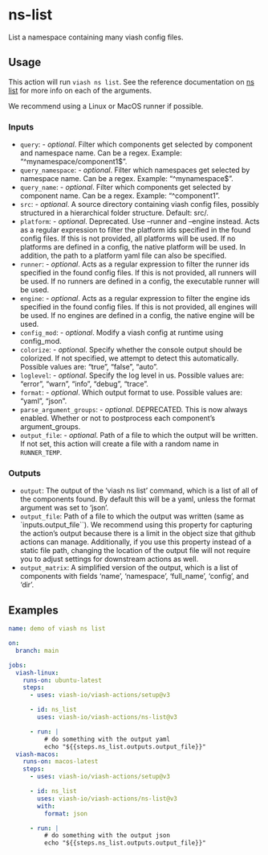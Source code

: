 # ns-list


<!--
DO NOT EDIT THIS FILE MANUALLY!
This README was generated by:
* running `Rscript ns-list/generate_yml.R` to create `action.yml`
* running `quarto render ns-list/README.qmd` to create `README.md`
-->

List a namespace containing many viash config files.

## Usage

This action will run `viash ns list`. See the reference documentation on
[ns list](https://viash.io/reference/viash/ns.html) for more info on
each of the arguments.

We recommend using a Linux or MacOS runner if possible.

### Inputs

- `query`: - *optional*. Filter which components get selected by
  component and namespace name. Can be a regex. Example:
  “^mynamespace/component1\$”.
- `query_namespace`: - *optional*. Filter which namespaces get selected
  by namespace name. Can be a regex. Example: “^mynamespace\$”.
- `query_name`: - *optional*. Filter which components get selected by
  component name. Can be a regex. Example: “^component1”.
- `src`: - *optional*. A source directory containing viash config files,
  possibly structured in a hierarchical folder structure. Default: src/.
- `platform`: - *optional*. Deprecated. Use –runner and –engine instead.
  Acts as a regular expression to filter the platform ids specified in
  the found config files. If this is not provided, all platforms will be
  used. If no platforms are defined in a config, the native platform
  will be used. In addition, the path to a platform yaml file can also
  be specified.
- `runner`: - *optional*. Acts as a regular expression to filter the
  runner ids specified in the found config files. If this is not
  provided, all runners will be used. If no runners are defined in a
  config, the executable runner will be used.
- `engine`: - *optional*. Acts as a regular expression to filter the
  engine ids specified in the found config files. If this is not
  provided, all engines will be used. If no engines are defined in a
  config, the native engine will be used.
- `config_mod`: - *optional*. Modify a viash config at runtime using
  config_mod.
- `colorize`: - *optional*. Specify whether the console output should be
  colorized. If not specified, we attempt to detect this automatically.
  Possible values are: “true”, “false”, “auto”.
- `loglevel`: - *optional*. Specify the log level in us. Possible values
  are: “error”, “warn”, “info”, “debug”, “trace”.
- `format`: - *optional*. Which output format to use. Possible values
  are: “yaml”, “json”.
- `parse_argument_groups`: - *optional*. DEPRECATED. This is now always
  enabled. Whether or not to postprocess each component’s
  argument_groups.
- `output_file`: - *optional*. Path of a file to which the output will
  be written. If not set, this action will create a file with a random
  name in `RUNNER_TEMP`.

### Outputs

- `output`: The output of the ‘viash ns list’ command, which is a list
  of all of the components found. By default this will be a yaml, unless
  the format argument was set to ‘json’.
- `output_file`: Path of a file to which the output was written (same as
  \`inputs.output_file\`\`). We recommend using this property for
  capturing the action’s output because there is a limit in the object
  size that github actions can manage. Additionally, if you use this
  property instead of a static file path, changing the location of the
  output file will not require you to adjust settings for downstream
  actions as well.
- `output_matrix`: A simplified version of the output, which is a list
  of components with fields ‘name’, ‘namespace’, ‘full_name’, ‘config’,
  and ‘dir’.

## Examples

``` yaml
name: demo of viash ns list

on: 
  branch: main

jobs:
  viash-linux:
    runs-on: ubuntu-latest
    steps:
      - uses: viash-io/viash-actions/setup@v3

      - id: ns_list
        uses: viash-io/viash-actions/ns-list@v3

      - run: |
          # do something with the output yaml
          echo "${{steps.ns_list.outputs.output_file}}"
  viash-macos:
    runs-on: macos-latest
    steps:
      - uses: viash-io/viash-actions/setup@v3

      - id: ns_list
        uses: viash-io/viash-actions/ns-list@v3
        with:
          format: json

      - run: |
          # do something with the output json
          echo "${{steps.ns_list.outputs.output_file}}"
```
